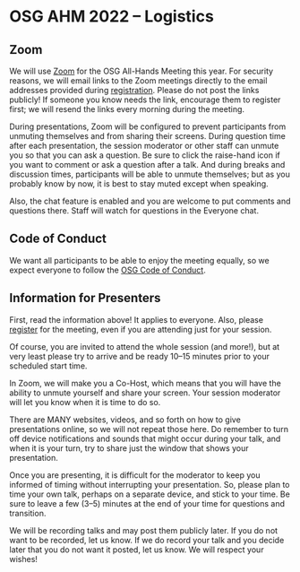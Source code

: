 # OSG AHM 2022 &ndash; Logistics

## Zoom

We will use [Zoom](https://zoom.us/) for the OSG All-Hands Meeting this year.
For security reasons,
we will email links to the Zoom meetings directly to the email addresses
provided during [registration](registration.md).
Please do not post the links publicly!
If someone you know needs the link, encourage them to register first;
we will resend the links every morning during the meeting.

During presentations,
Zoom will be configured to prevent participants from unmuting themselves
and from sharing their screens.
During question time after each presentation,
the session moderator or other staff can unmute you so that you can ask a question.
Be sure to click the raise-hand icon if you want to comment or ask a question after a talk.
And during breaks and discussion times, participants will be able to unmute themselves;
but as you probably know by now, it is best to stay muted except when speaking.

Also, the chat feature is enabled and you are welcome to put comments and questions there.
Staff will watch for questions in the Everyone chat.

## Code of Conduct

We want all participants to be able to enjoy the meeting equally,
so we expect everyone to follow the
[OSG Code of Conduct](https://opensciencegrid.org/management/conduct/).

## Information for Presenters

First, read the information above!
It applies to everyone.
Also, please [register](registration.md) for the meeting,
even if you are attending just for your session.

Of course, you are invited to attend the whole session (and more!),
but at very least
please try to arrive and be ready 10&ndash;15 minutes prior to your scheduled start time.

In Zoom, we will make you a Co-Host,
which means that you will have the ability to unmute yourself and share your screen.
Your session moderator will let you know when it is time to do so.

There are MANY websites, videos, and so forth on how to give presentations online,
so we will not repeat those here.
Do remember to turn off device notifications and sounds that might occur during your talk,
and when it is your turn, try to share just the window that shows your presentation.

Once you are presenting,
it is difficult for the moderator to keep you informed of timing without interrupting your presentation.
So, please plan to time your own talk, perhaps on a separate device, and stick to your time.
Be sure to leave a few (3&ndash;5) minutes at the end of your time for questions and transition.

We will be recording talks and may post them publicly later.
If you do not want to be recorded, let us know.
If we do record your talk and you decide later that you do not want it posted, let us know.
We will respect your wishes!
